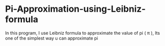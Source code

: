 # Pi-Approximation-using-Leibniz-formula
In this program, I use Leibniz formula to approximate the value of pi ( π ), Its one of the simplest way u can approximate pi
